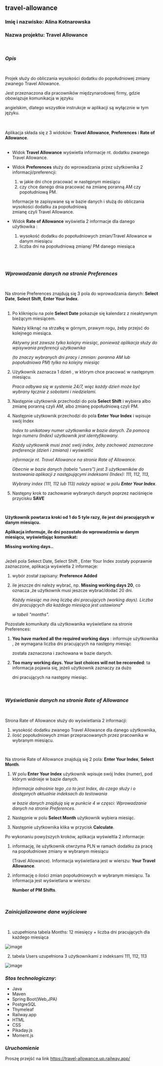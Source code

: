 ## travel-allowance 

### Imię i nazwisko: Alina Kotnarowska

### Nazwa projektu: Travel Allowance
<br>

### *Opis*
<br>

Projek służy do obliczania wysokości dodatku do popołudniowej zmiany zwanego Travel Allowance. 

Jest przeznaczona dla pracowników międzynarodowej firmy, gdzie obowiązuje komunikacja w języku 

angielskim, dlatego wszystkie instrukcje w aplikacji są wyłącznie w tym języku.
<br>
<br>
<br>

Aplikacja składa się z 3 widoków: **Travel Allowance**, **Preferences** i **Rate of Allowance**.
<br>
<br>
*  Widok **Travel Allowance** wyświetla informacje nt. dodatku zwanego Travel Allowance. 

*  Widok **Preferences** służy do wprowadzania przez użytkownika 2 informacji/preferencji:
     1.  w jakie dni chce pracować w następnym miesiącu
     2.  czy chce danego dnia pracować na zmianę poranną AM czy popołudniową PM.

   Informacje te zapisywane są w bazie danych i służą do obliczania wysokości dodatku za popołudniową \
   zmianę czyli Travel Allowance.
   
*   Widok  **Rate of Allowance** wyświetla 2 informacje dla danego użytkowika :
      1.  wysokość dodatku do popołudniowych zmian/Travel Allowance w danym miesiącu
      2.  liczba dni na popołudniową zmianę/ PM danego miesiąca
   <br>
   <br>
  
### *Wprowadzanie danych na stronie Preferences*
<br>

Na stronie Preferences znajdują się 3 pola do wprowadzania danych: **Select Date**, **Select Shift**, **Enter Your Index**.
<br>
<br>
1.  Po kliknięciu na pole **Select Date** pokazuje się kalendarz z nieaktywnym bieżącym miesiącem.

    Należy kliknąć na strzałkę w górnym, prawym rogu, żeby przejsć do kolejnego miesiąca.
 
     *Aktywny jest zawsze tylko kolejny miesiąc, ponieważ aplikacja służy do wpisywania preferencji użytkownika*
 
      *(to znaczy wybranych dni pracy i zmnian: poranna AM lub popołudniowa PM) tylko na kolejny miesiąc* 


2.   Użytkownik zaznacza 1 dzień , w którym chce pracować w następnym miesiącu.

     *Praca odbywa się w systemie 24/7, więc każdy dzień może być wybrany łącznie z sobotami i niedzielami.*

3.  Następnie użytkownik przechodzi do pola **Select Shift** i wybiera albo zmianę poranną czyli AM, albo zmianę popołudniową czyli PM.
   
4.  Następnie użytkownik przechodzi do pola **Enter Your Index** i wpisuje swój Index

     *Index to unikatowy numer użytkownika w bazie danych. Za pomocą tego numeru (Index) użytkownik jest identyfikowany.*

     *Każdy użytkownik musi znać swój index, żeby zachować zaznaczone preferencje (dzień i zmiana) i wyświetlić*

     *informacje nt. Travel Allowance na stronie Rate of Allowance.*

      *Obecnie w bazie danych (tabela "users") jest 3 użytkowników do testowania aplikacji z następującymi indeksami (Index): 111, 112, 113,*

       *Wybrany index (111, 112 lub 113) należy wpisać w polu **Enter Your Index**.*
   
    
5.  Następny krok to zachowanie wybranych danych poprzez naciśnięcie przycisku **SAVE**
   <br>

   **Użytkownik powtarza kroki od 1 do 5 tyle razy, ile jest dni pracujących w danym miesiącu.**

   **Aplikacja informuje, ile dni pozostało do wprowadzenia w danym miesiącu, wyświetlając komunikat:**
   
   **Missing working days..** 
   
<br>
   Jeżeli pola Sekect Date, Select Shift , Enter Your Index zostały poprawnie zaznaczone, aplikacja wyświetla 2 informacje:

  1.    wybór został zapisany: **Preference Added**
  2.    ile jeszcze dni należy wybrać, np. **Missing working days 20**, co oznacza ,że użytkownik musi jeszcze wybrać/dodać 20 dni.


        *Każdy miesiąc ma inną liczbę dni pracujących (working days). Liczba dni pracujących dla każdego miesiąca jest ustawiona**

         *w tabeli "months".*

Pozostałe komunikaty dla użytkowanika wyświetlane na stronie Preferences: 

1.  **You have marked all the required working days** : informuje użytkownika , że wymagana liczba dni pracujących na następny miesiąc

     została zaznaczona i zachowana w bazie danych.

2.  **Too many working days. Your last choices will not be recoreded**: ta informacja pojawia się, jeżeli użytkownik zaznaczy za dużo

      dni pracujących na następny miesiąc.
    <br>
    <br>
    <br>
    
### *Wyświetlanie danych na stronie Rate of Allowance*
<br>

Strona Rate of Allowance służy do wyświetlania 2 informacji: 

1.  wysokość dodatku zwanego Travel Allowance dla danego użytkownika,
2.  ilość popołudniowych zmian przepracowanych przez pracownika w wybranym miesiącu.
<br>

Na stronie Rate of Allowance znajdują się 2 pola: **Enter Your Index**, **Select Month**. 

1. W polu **Enter Your Index** użytkownik wpisuje swój Index (numer), pod którym widnieje w bazie danych.

   *Informacje odnośnie tego ,co to jest Index, do czego służy i o dostępnych aktualnie indeksach do testowania*

   *w bazie danych znajdują się w punkcie 4 w częsci: Wprowadzanie danych na stronie Preferences.*
   
3.  Następnie w polu **Select Month** użytkownik wybiera miesiąc.

4.  Następnie użytkownika klika w przycisk **Calculate**.

Po wykonaniu powyższych kroków, aplikacja wyświeltla 2 informacje: 

1.  informację, ile użytkownik otwrzyma PLN w ramach dodatku za pracę na popołudniowe zmiany w wybranym miesiącu

     (Travel Allowance). Informacja wyświetlana jest w wierszu: **Your Travel Allowance**. 

2.  informację o ilości zmian popołudniowych w wybranym miesiącu. Ta informacja jest wyświetlana w wierszu:

     **Number of PM Shifts**. 
   
 
<br>

### *Zainicjalizowane dane wyjściowe*
<br>

1. uzupełniona tabela Months: 12 miesięcy + liczba dni pracujących dla każdego miesiąca


![image](https://github.com/Kalina7911/travel-allowance/assets/115398298/cb02ed1f-ce4c-4452-a5a3-e6afd4e6a9a2)

2. tabela Users uzupełniona 3 użytkownikami z indeksami 111, 112, 113

![image](https://github.com/Kalina7911/travel-allowance/assets/115398298/84f980bf-660b-417d-a85d-e411bb652046)




### *Stos technologiczny*:
- Java
- Maven
- Spring Boot(Web,JPA)
- PostgreSQL
- Thymeleaf
- Railway.app
- HTML
- CSS
- Pikaday.js
- Moment.js

### *Uruchomienie*
Proszę przejść na link https://travel-allowance.up.railway.app/


